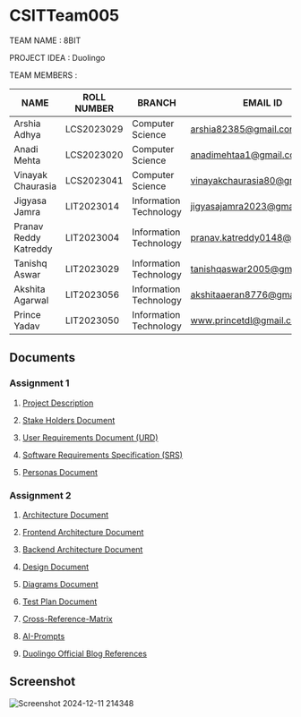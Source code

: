# CSITTeam005
TEAM NAME : 8BIT

PROJECT IDEA : Duolingo

TEAM MEMBERS :

| NAME | ROLL NUMBER | BRANCH | EMAIL ID | GITHUB ID |
| ---- | ---- | ---- | ---- | ---- |
| Arshia Adhya | LCS2023029 | Computer Science | arshia82385@gmail.com | ArshiaAdhya |
| Anadi Mehta | LCS2023020 | Computer Science | anadimehtaa1@gmail.com |anadimehta |
| Vinayak Chaurasia | LCS2023041 | Computer Science | vinayakchaurasia80@gmail.com | VinayakChaurasia007 |
| Jigyasa Jamra | LIT2023014 | Information Technology | jigyasajamra2023@gmail.com | jigyasajamra |
| Pranav Reddy Katreddy | LIT2023004 | Information Technology | pranav.katreddy0148@gmail.com | PranavReddy0148 |
| Tanishq Aswar | LIT2023029 | Information Technology| tanishqaswar2005@gmail.com | TanishqAswar |
| Akshita Agarwal | LIT2023056 | Information Technology | akshitaaeran8776@gmail.com| akshita-86 |
| Prince Yadav | LIT2023050 | Information Technology | www.princetdl@gmail.com | prince9569 |



## Documents

### Assignment 1

1. [Project Description](https://github.com/IIITLucknowSWEngg/CSITTeam005/blob/main/Assignment1/Project.md)

2. [Stake Holders Document](https://github.com/IIITLucknowSWEngg/CSITTeam005/blob/main/Assignment1/Stakeholders.md)

3. [User Requirements Document (URD)](https://github.com/IIITLucknowSWEngg/CSITTeam005/blob/main/Assignment1/URD.md)

4. [Software Requirements Specification (SRS)](https://github.com/IIITLucknowSWEngg/CSITTeam005/blob/main/Assignment1/SRS.md)

5. [Personas Document](https://github.com/IIITLucknowSWEngg/CSITTeam005/blob/main/Assignment1/Personas.md)

### Assignment 2

1. [Architecture Document](https://github.com/IIITLucknowSWEngg/CSITTeam005/blob/main/Assignment%202/Architecture.md)

2. [Frontend Architecture Document](https://github.com/IIITLucknowSWEngg/CSITTeam005/blob/main/Assignment%202/Frontend_Architecture.md)

3. [Backend Architecture Document](https://github.com/IIITLucknowSWEngg/CSITTeam005/blob/main/Assignment%202/Backend_Architecture.md)

4. [Design Document](https://github.com/IIITLucknowSWEngg/CSITTeam005/blob/main/Assignment%202/Design.md)

5. [Diagrams Document](https://github.com/IIITLucknowSWEngg/CSITTeam005/blob/main/Assignment%202/Diagrams.md)

6. [Test Plan Document](https://github.com/IIITLucknowSWEngg/CSITTeam005/blob/main/Assignment%202/Test.md)

7. [Cross-Reference-Matrix](https://github.com/IIITLucknowSWEngg/CSITTeam005/blob/main/Assignment%202/Cross-Reference-Matrix.md)

8. [AI-Prompts](https://github.com/IIITLucknowSWEngg/CSITTeam005/blob/main/Assignment%202/AI-Prompts.md)

9. [Duolingo Official Blog References](https://github.com/IIITLucknowSWEngg/CSITTeam005/blob/main/Assignment%202/blog-references-duolingo.md)


## Screenshot
![Screenshot 2024-12-11 214348](https://github.com/user-attachments/assets/6f7e09d6-a915-41de-972e-c1fab5975231)
